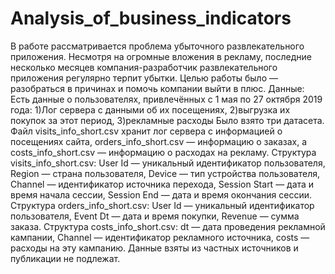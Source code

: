 # Analysis_of_business_indicators
В работе рассматривается проблема убыточного развлекательного приложения.
Несмотря на огромные вложения в рекламу, последние несколько месяцев компания-разработчик развлекательного приложения регулярно терпит убытки. Целью работы было — разобраться в причинах и помочь компании выйти в плюс.
Данные:
Есть данные о пользователях, привлечённых с 1 мая по 27 октября 2019 года:
1)Лог сервера с данными об их посещениях,
2)выгрузка их покупок за этот период,
3)рекламные расходы
Было взято три датасета. Файл visits_info_short.csv хранит лог сервера с информацией о посещениях сайта, orders_info_short.csv — информацию о заказах, а costs_info_short.csv — информацию о расходах на рекламу.
Структура visits_info_short.csv:
User Id — уникальный идентификатор пользователя,
Region — страна пользователя,
Device — тип устройства пользователя,
Channel — идентификатор источника перехода,
Session Start — дата и время начала сессии,
Session End — дата и время окончания сессии.
Структура orders_info_short.csv:
User Id — уникальный идентификатор пользователя,
Event Dt — дата и время покупки,
Revenue — сумма заказа.
Структура costs_info_short.csv:
dt — дата проведения рекламной кампании,
Channel — идентификатор рекламного источника,
costs — расходы на эту кампанию.
Данные взяты из частных источников и публикации не подлежат.

